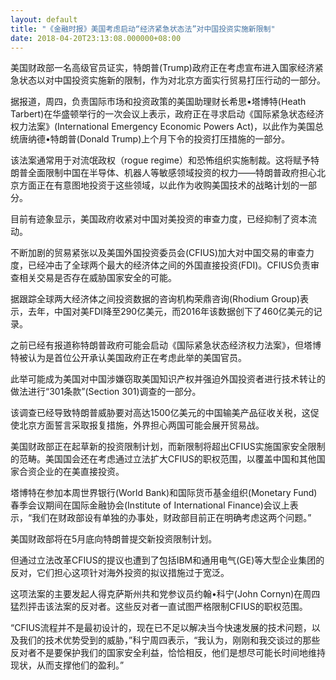 ```yaml
---
layout: default
title: "《金融时报》美国考虑启动“经济紧急状态法”对中国投资实施新限制"
date: 2018-04-20T23:13:08.000000+08:00
---
```


美国财政部一名高级官员证实，特朗普(Trump)政府正在考虑宣布进入国家经济紧急状态以对中国投资实施新的限制，作为对北京方面实行贸易打压行动的一部分。

据报道，周四，负责国际市场和投资政策的美国助理财长希思•塔博特(Heath Tarbert)在华盛顿举行的一次会议上表示，政府正在寻求启动《国际紧急状态经济权力法案》(International Emergency Economic Powers Act)，以此作为美国总统唐纳德•特朗普(Donald Trump)上个月下令的投资打压措施的一部分。

该法案通常用于对流氓政权（rogue regime）和恐怖组织实施制裁。这将赋予特朗普全面限制中国在半导体、机器人等敏感领域投资的权力——特朗普政府担心北京方面正在有意图地投资于这些领域，以此作为收购美国技术的战略计划的一部分。

目前有迹象显示，美国政府收紧对中国对美投资的审查力度，已经抑制了资本流动。

不断加剧的贸易紧张以及美国外国投资委员会(CFIUS)加大对中国交易的审查力度，已经冲击了全球两个最大的经济体之间的外国直接投资(FDI)。CFIUS负责审查相关交易是否存在威胁国家安全的可能。

据跟踪全球两大经济体之间投资数据的咨询机构荣鼎咨询(Rhodium Group)表示，去年，中国对美FDI降至290亿美元，而2016年该数据创下了460亿美元的记录。

之前已经有报道称特朗普政府可能会启动《国际紧急状态经济权力法案》，但塔博特被认为是首位公开承认美国政府正在考虑此举的美国官员。

此举可能成为美国对中国涉嫌窃取美国知识产权并强迫外国投资者进行技术转让的做法进行“301条款”(Section 301)调查的一部分。

该调查已经导致特朗普威胁要对高达1500亿美元的中国输美产品征收关税，这促使北京方面誓言采取报复措施，外界担心两国可能会展开贸易战。

美国财政部正在起草新的投资限制计划，而新限制将超出CFIUS实施国家安全限制的范畴。美国国会还在考虑通过立法扩大CFIUS的职权范围，以覆盖中国和其他国家合资企业的在美直接投资。

塔博特在参加本周世界银行(World Bank)和国际货币基金组织(Monetary Fund)春季会议期间在国际金融协会(Institute of International Finance)会议上表示，“我们在财政部设有单独的办事处，财政部目前正在明确考虑这两个问题。”

美国财政部将在5月底向特朗普提交新投资限制计划。

但通过立法改革CFIUS的提议也遭到了包括IBM和通用电气(GE)等大型企业集团的反对，它们担心这项针对海外投资的拟议措施过于宽泛。

这项法案的主要发起人得克萨斯州共和党参议员约翰•科宁(John Cornyn)在周四猛烈抨击该法案的反对者。这些反对者一直试图严格限制CFIUS的职权范围。

“CFIUS流程并不是最初设计的，现在已不足以解决当今快速发展的技术问题，以及我们的技术优势受到的威胁，”科宁周四表示，“我认为，刚刚和我交谈过的那些反对者不是要保护我们的国家安全利益，恰恰相反，他们是想尽可能长时间地维持现状，从而支撑他们的盈利。”

